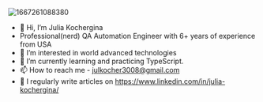 ![1667261088380](https://user-images.githubusercontent.com/110691872/201821251-d33fba4c-9ec7-4fd8-8395-32f88440b802.jpeg)



- 👋 Hi, I’m Julia Kochergina 
- Professional(nerd) QA Automation Engineer with 6+ years of experience from USA
- 👀 I’m interested in world advanced technologies 
- 🌱 I’m currently learning and practicing TypeScript.
- 📫 How to reach me - julkocher3008@gmail.com
- 📝 I regularly write articles on https://www.linkedin.com/in/julia-kochergina/


<!---
JulKocher/JulKocher is a ✨ special ✨ repository because its `README.md` (this file) appears on your GitHub profile.
You can click the Preview link to take a look at your changes.
--->
